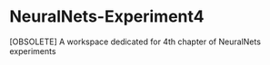 # NeuralNets-Experiment4
[OBSOLETE] A workspace dedicated for 4th chapter of NeuralNets experiments
